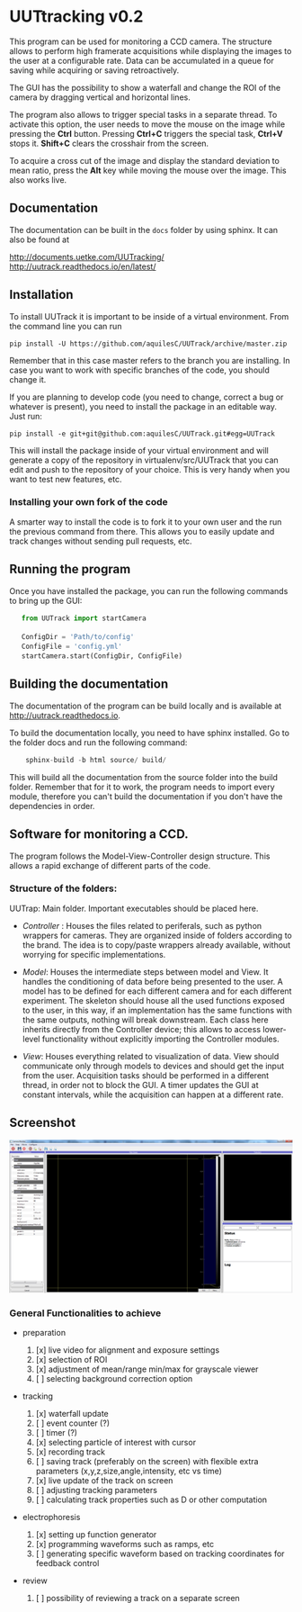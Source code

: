 # UUTtracking v0.2 #
This program can be used for monitoring a CCD camera. The structure allows to perform high framerate acquisitions while displaying the images to the user at a configurable rate. Data can be accumulated in a queue for saving while acquiring or saving retroactively. 

The GUI has the possibility to show a waterfall and change the ROI of the camera by dragging vertical and horizontal lines. 

The program also allows to trigger special tasks in a separate thread. To activate this option, the user needs to move the mouse on the image while pressing the **Ctrl** button. Pressing **Ctrl+C** triggers the special task, **Ctrl+V** stops it. **Shift+C**  clears the crosshair from the screen. 

To acquire a cross cut of the image and display the standard deviation to mean ratio, press the **Alt** key while moving the mouse over the image. This also works live.

## Documentation ## 
The documentation can be built in the `docs` folder by using sphinx. It can also be found at

http://documents.uetke.com/UUTracking/
http://uutrack.readthedocs.io/en/latest/

## Installation ##
To install UUTrack it is important to be inside of a virtual environment. From the command line you can run 

```
pip install -U https://github.com/aquilesC/UUTrack/archive/master.zip
```
Remember that in this case master refers to the branch you are installing. In case you want to work with specific branches of the code, you should change it. 

If you are planning to develop code (you need to change, correct a bug or whatever is present), you need to install the package in an editable way. Just run:

```
pip install -e git+git@github.com:aquilesC/UUTrack.git#egg=UUTrack 
```

This will install the package inside of your virtual environment and will generate a copy of the repository in virtualenv/src/UUTrack that you can edit and push to the repository of your choice. This is very handy when you want to test new features, etc.

### Installing your own fork of the code ###
A smarter way to install the code is to fork it to your own user and the run the previous command from there. This allows you to easily update and track changes without sending pull requests, etc.

## Running the program ##
Once you have installed the package, you can run the following commands to bring up the GUI:

```python
   from UUTrack import startCamera

   ConfigDir = 'Path/to/config'
   ConfigFile = 'config.yml'
   startCamera.start(ConfigDir, ConfigFile)
```

## Building the documentation
The documentation of the program can be build locally and is available at http://uutrack.readthedocs.io. 

To build the documentation locally, you need to have sphinx installed. Go to the folder docs and run the following command:

```python
    sphinx-build -b html source/ build/
```

This will build all the documentation from the source folder into the build folder. Remember that for it to work, the program needs to import every module, therefore you can't build the documentation if you don't have the dependencies in order.

## Software for monitoring a CCD. ##
The program follows the Model-View-Controller design structure. This allows a rapid exchange of different parts of the code.


### Structure of the folders: ###
UUTrap: Main folder. Important executables should be placed here.

* _Controller_ : Houses the files related to periferals, such as python wrappers for cameras. They are organized inside of folders according to the brand. The idea is to copy/paste wrappers already available, without worrying for specific implementations.

* _Model_: Houses the intermediate steps between model and View. It handles the conditioning of data before being presented to the user. A model has to be defined for each different camera and for each different experiment. The skeleton should house all the used functions exposed to the user, in this way, if an implementation has the same functions with the same outputs, nothing will break downstream. Each class here inherits directly from the Controller device; this allows to access lower-level functionality without explicitly importing the Controller modules.

* _View_: Houses everything related to visualization of data. View should communicate only through models to devices and should get the input from the user. Acquisition tasks should be performed in a different thread, in order not to block the GUI. A timer updates the GUI at constant intervals, while the acquisition can happen at a different rate.

## Screenshot ##

![Alt text](docs/resources/screenshot.png?raw=true "Optional Title")

### General Functionalities to achieve ###

* preparation

	1. [x] live video for alignment and exposure settings
	2. [x] selection of ROI
	3. [x] adjustment of mean/range min/max for grayscale viewer
	4. [ ] selecting background correction option

* tracking

	1. [x] waterfall update
	2. [ ] event counter (?)
	3. [ ] timer (?)
	4. [x] selecting particle of interest with cursor
	5. [x] recording track
	6. [ ] saving track (preferably on the screen) with flexible extra parameters (x,y,z,size,angle,intensity, etc vs time)
	7. [x] live update of the track on screen 
	8. [ ] adjusting tracking parameters
	9. [ ] calculating track properties such as D or other computation

* electrophoresis

	1. [x] setting up function generator
	2. [x] programming waveforms such as ramps, etc
	3. [ ] generating specific waveform based on tracking coordinates for feedback control

* review

	1. [ ]  possibility of reviewing a track on a separate screen

